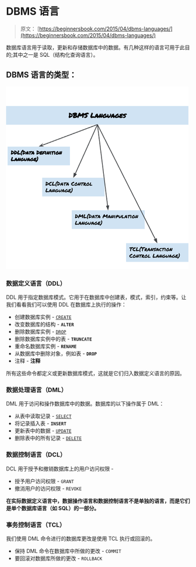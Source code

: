 # DBMS 语言

> 原文： [https://beginnersbook.com/2015/04/dbms-languages/](https://beginnersbook.com/2015/04/dbms-languages/)

数据库语言用于读取，更新和存储数据库中的数据。有几种这样的语言可用于此目的;其中之一是 SQL（结构化查询语言）。

## DBMS 语言的类型：

![DBMS language](img/ec42ac039c6416cf342ae7a6d08e983b.jpg)

### 数据定义语言（DDL）

DDL 用于指定数据库模式。它用于在数据库中创建表，模式，索引，约束等。让我们看看我们可以使用 DDL 在数据库上执行的操作：

*   创建数据库实例 - [`CREATE`](https://beginnersbook.com/2014/05/sql-create-database-statement/)
*   改变数据库的结构 - **`ALTER`**
*   删除数据库实例 - [`DROP`](https://beginnersbook.com/2014/05/sql-drop-database-statement/)
*   删除数据库实例中的表 - **`TRUNCATE`**
*   重命名数据库实例 - **`RENAME`**
*   从数据库中删除对象，例如表 - **`DROP`**
*   注释 - **注释**

所有这些命令都定义或更新数据库模式，这就是它们归入数据定义语言的原因。

### 数据处理语言（DML）

DML 用于访问和操作数据库中的数据。数据库的以下操作属于 DML：

*   从表中读取记录 - [`SELECT`](https://beginnersbook.com/2014/05/sql-select-query/)
*   将记录插入表 - **`INSERT`**
*   更新表中的数据 - [`UPDATE`](https://beginnersbook.com/2014/05/update-query-in-sql/)
*   删除表中的所有记录 - [`DELETE`](https://beginnersbook.com/2014/05/delete-query-in-sql/)

### 数据控制语言（DCL）

DCL 用于授予和撤销数据库上的用户访问权限 -

*   授予用户访问权限 - `GRANT`
*   撤消用户的访问权限 - `REVOKE`

**在实际数据定义语言中，数据操作语言和数据控制语言不是单独的语言，而是它们是单个数据库语言（如 SQL）的一部分。**

### 事务控制语言（TCL）

我们使用 DML 命令进行的数据库更改是使用 TCL 执行或回滚的。

*   保持 DML 命令在数据库中所做的更改 - `COMMIT`
*   要回滚对数据库所做的更改 - `ROLLBACK`